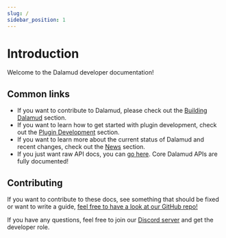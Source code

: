 ```yaml
---
slug: /
sidebar_position: 1
---
```


# Introduction

Welcome to the Dalamud developer documentation!

## Common links
* If you want to contribute to Dalamud, please check out the [Building Dalamud](/building) section.
* If you want to learn how to get started with plugin development, check out the [Plugin Development](/category/plugin-development) section.
* If you want to learn more about the current status of Dalamud and recent changes, check out the [News](/news) section.
* If you just want raw API docs, you can [go here](/api). Core Dalamud APIs are fully documented!

## Contributing
If you want to contribute to these docs, see something that should be fixed or want to write a guide, [feel free to have a look at our GitHub repo!](https://github.com/goatcorp/dalamud-docs)

If you have any questions, feel free to join our [Discord server](https://discord.gg/3NMcUV5) and get the developer role.